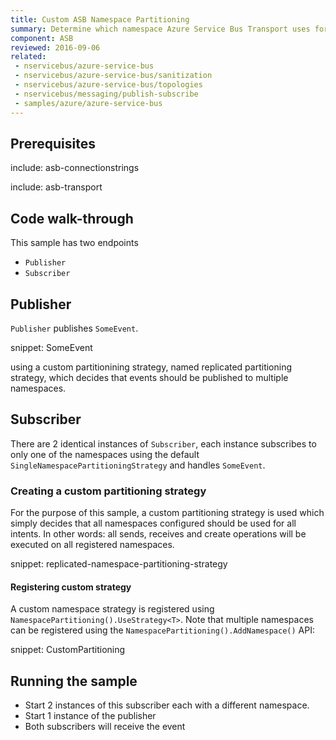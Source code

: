 ```yaml
---
title: Custom ASB Namespace Partitioning
summary: Determine which namespace Azure Service Bus Transport uses for partitioning.
component: ASB
reviewed: 2016-09-06
related:
 - nservicebus/azure-service-bus
 - nservicebus/azure-service-bus/sanitization
 - nservicebus/azure-service-bus/topologies
 - nservicebus/messaging/publish-subscribe
 - samples/azure/azure-service-bus
---
```



## Prerequisites

include: asb-connectionstrings


include: asb-transport


## Code walk-through

This sample has two endpoints

* `Publisher`
* `Subscriber`


## Publisher

`Publisher` publishes `SomeEvent`.

snippet: SomeEvent

using a custom partitionining strategy, named replicated partitioning strategy, which decides that events should be published to multiple namespaces.


## Subscriber

There are 2 identical instances of `Subscriber`, each instance subscribes to only one of the namespaces using the default `SingleNamespacePartitioningStrategy` and handles `SomeEvent`. 


### Creating a custom partitioning strategy

For the purpose of this sample, a custom partitioning strategy is used which simply decides that all namespaces configured should be used for all intents. In other words: all sends, receives and create operations will be executed on all registered namespaces.

snippet: replicated-namespace-partitioning-strategy


#### Registering custom strategy

A custom namespace strategy is registered using `NamespacePartitioning().UseStrategy<T>`. Note that multiple namespaces can be registered using the `NamespacePartitioning().AddNamespace()` API:

snippet: CustomPartitioning


## Running the sample

 * Start 2 instances of this subscriber each with a different namespace.
 * Start 1 instance of the publisher
 * Both subscribers will receive the event
